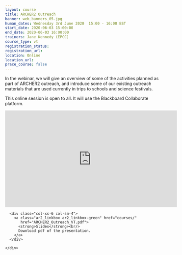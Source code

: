 ```yaml
---
layout: course
title: ARCHER2 Outreach
banner: web_banners_05.jpg
human_dates: Wednesday 3rd June 2020  15:00 - 16:00 BST
start_date: 2020-06-03 15:00:00
end_date: 2020-06-03 16:00:00
trainers: Jane Kennedy (EPCC)
course_type: vt
registration_status:
registration_url:
location: Online
location_url:
prace_course: false
---
```


In the webinar, we will give an overview of some of the activities planned as part of ARCHER2 outreach, and introduce some of our existing outreach materials that are used currently in trips to schools and science festivals.

This online session is open to all. It will use the Blackboard Collaborate platform.






<div>

<iframe  title="Video" width="560" height="315" src="https://www.youtube.com/embed/IAmcbILAOQs" frameborder="0" allow="accelerometer; autoplay; encrypted-media; gyroscope; picture-in-picture" allowfullscreen></iframe>

</div>





<section id="service">
  <div class="container">
    <div class="row ">	

<!--

      <div class="col-xs-6 col-sm-4">
        <a class="ar2_linkbox ar2_linkbox-teal" href="  ">
          <strong>Transcript</strong><br/>
          Download a transcript of the video audio
        </a>
      </div>

-->

      <div class="col-xs-6 col-sm-4">
        <a class="ar2_linkbox ar2_linkbox-green" href="courses/"
           href="ARCHER2_Outreach_VT.pdf">
          <strong>Slides</strong><br/>
          Download pdf of the presentation.
        </a>
      </div>
										
    </div>
  </div>
</section>

